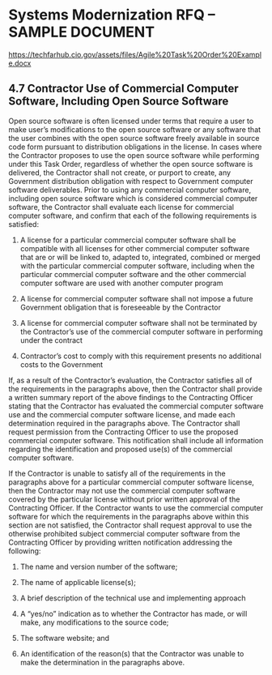 # Systems Modernization RFQ – SAMPLE DOCUMENT #

https://techfarhub.cio.gov/assets/files/Agile%20Task%20Order%20Example.docx

## 4.7 Contractor Use of Commercial Computer Software, Including Open Source Software ## 

Open source software is often licensed under terms that require a user to make user’s modifications to the open source software or any software that the user combines with the open source software freely available in source code form pursuant to distribution obligations in the license. In cases where the Contractor proposes to use the open source software while performing under this Task Order, regardless of whether the open source software is delivered, the Contractor shall not create, or purport to create, any Government distribution obligation with respect to Government computer software deliverables. Prior to using any commercial computer software, including open source software which is considered commercial computer software, the Contractor shall evaluate each license for commercial computer software, and confirm that each of the following requirements is satisfied:

 1) A license for a particular commercial computer software shall be compatible with all licenses for other commercial computer software that are or will be linked to, adapted to, integrated, combined or merged with the particular commercial computer software, including when the particular commercial computer software and the other commercial computer software are used with another computer program

 2) A license for commercial computer software shall not impose a future Government obligation that is foreseeable by the Contractor

 3) A license for commercial computer software shall not be terminated by the Contractor’s use of the commercial computer software in performing under the contract

 4) Contractor’s cost to comply with this requirement presents no additional costs to the Government

If, as a result of the Contractor’s evaluation, the Contractor satisfies all of the requirements in the paragraphs above, then the Contractor shall provide a written summary report of the above findings to the Contracting Officer stating that the Contractor has evaluated the commercial computer software use and the commercial computer software license, and made each determination required in the paragraphs above. The Contractor shall request permission from the Contracting Officer to use the proposed commercial computer software. This notification shall include all information regarding the identification and proposed use(s) of the commercial computer software.  

If the Contractor is unable to satisfy all of the requirements in the paragraphs above for a particular commercial computer software license, then the Contractor may not use the commercial computer software covered by the particular license without prior written approval of the Contracting Officer. If the Contractor wants to use the commercial computer software for which the requirements in the paragraphs above within this section are not satisfied, the Contractor shall request approval to use the otherwise prohibited subject commercial computer software from the Contracting Officer by providing written notification addressing the following:

 1) The name and version number of the software;

 2) The name of applicable license(s);
 
 3) A brief description of the technical use and implementing approach
 
 4) A “yes/no” indication as to whether the Contractor has made, or will make, any modifications to the source code;
 
 5) The software website; and
 
 6) An identification of the reason(s) that the Contractor was unable to make the determination in the paragraphs above.
